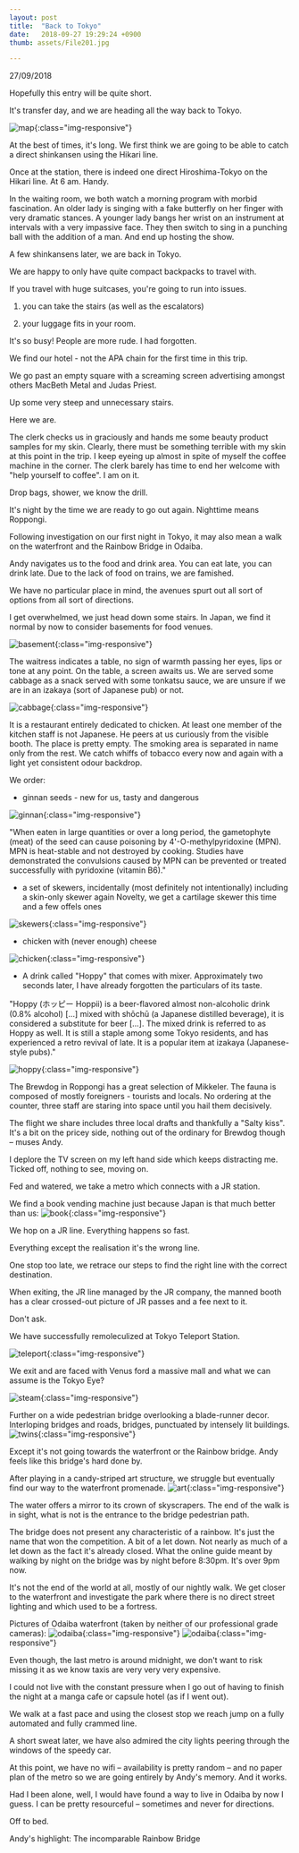 ```yaml
---
layout: post
title:  "Back to Tokyo"
date:   2018-09-27 19:29:24 +0900
thumb: assets/File201.jpg

---
```


27/09/2018

Hopefully this entry will be quite short.

It's transfer day, and we are heading all the way back to Tokyo.

![map](../assets/hiro-tokyo.jpg){:class="img-responsive"}

At the best of times, it's long.
We first think we are going to be able to catch a direct shinkansen using the Hikari line.

Once at the station, there is indeed one direct Hiroshima-Tokyo on the Hikari line. At 6 am. Handy.

In the waiting room, we both watch a morning program with morbid fascination.
An older lady is singing with a fake butterfly on her finger with very dramatic stances.
A younger lady bangs her wrist on an instrument at intervals with a very impassive face.
They then switch to sing in a punching ball with the addition of a man.
And end up hosting the show.

A few shinkansens later, we are back in Tokyo.

We are happy to only have quite compact backpacks to travel with.

If you travel with huge suitcases, you're going to run into issues.

1) you can take the stairs (as well as the escalators)

2) your luggage fits in your room.

It's so busy! People are more rude. I had forgotten.

We find our hotel - not the APA chain for the first time in this trip. 

We go past an empty square with a screaming screen advertising amongst others MacBeth Metal and Judas Priest.

Up some very steep and unnecessary stairs. 

Here we are.

The clerk checks us in graciously and hands me some beauty product samples for my skin.
Clearly, there must be something terrible with my skin at this point in the trip.
I keep eyeing up almost in spite of myself the coffee machine in the corner. 
The clerk barely has time to end her welcome with "help yourself to coffee".
I am on it.

Drop bags, shower, we know the drill.

It's night by the time we are ready to go out again. Nighttime means Roppongi.

Following investigation on our first night in Tokyo, it may also mean a walk on the waterfront and the Rainbow Bridge in Odaiba.

Andy navigates us to the food and drink area. You can eat late, you can drink late.
Due to the lack of food on trains, we are famished.

We have no particular place in mind, the avenues spurt out all sort of options from all sort of directions.

I get overwhelmed, we just head down some stairs. 
In Japan, we find it normal by now to consider basements for food venues. 

![basement](../assets/File183.jpg){:class="img-responsive"}

The waitress indicates a table, no sign of warmth passing her eyes, lips or tone at any point.
On the table, a screen awaits us. 
We are served some cabbage as a snack served with some tonkatsu sauce, we are unsure if we are in an izakaya (sort of Japanese pub) or not.

![cabbage](../assets/File189.jpg){:class="img-responsive"}

It is a restaurant entirely dedicated to chicken. At least one member of the kitchen staff is not Japanese.
He peers at us curiously from the visible booth. The place is pretty empty.
The smoking area is separated in name only from the rest.
We catch whiffs of tobacco every now and again with a light yet consistent odour backdrop.

We order:
* ginnan seeds - new for us, tasty and dangerous

![ginnan](../assets/File182.jpg){:class="img-responsive"}

"When eaten in large quantities or over a long period, the gametophyte (meat) of the seed can cause poisoning by 4'-O-methylpyridoxine (MPN). MPN is heat-stable and not destroyed by cooking. Studies have demonstrated the convulsions caused by MPN can be prevented or treated successfully with pyridoxine (vitamin B6)."

* a set of skewers, incidentally (most definitely not intentionally) including a skin-only skewer again
Novelty, we get a cartilage skewer this time and a few offels ones

![skewers](../assets/File179.jpg){:class="img-responsive"}

* chicken with (never enough) cheese

![chicken](../assets/File180.jpg){:class="img-responsive"}

* A drink called "Hoppy" that comes with mixer.
Approximately two seconds later, I have already forgotten the particulars of its taste.

"Hoppy (ホッピー Hoppii) is a beer-flavored almost non-alcoholic drink (0.8% alcohol) [...] mixed with shōchū (a Japanese distilled beverage), it is considered a substitute for beer [...]. The mixed drink is referred to as Hoppy as well. It is still a staple among some Tokyo residents, and has experienced a retro revival of late. It is a popular item at izakaya (Japanese-style pubs)."

![hoppy](../assets/File181.jpg){:class="img-responsive"}

The Brewdog in Roppongi has a great selection of Mikkeler.
The fauna is composed of mostly foreigners - tourists and locals.
No ordering at the counter, three staff are staring into space until you hail them decisively.

The flight we share includes three local drafts and thankfully a "Salty kiss".
It's a bit on the pricey side, nothing out of the ordinary for Brewdog though – muses Andy.

I deplore the TV screen on my left hand side which keeps distracting me.
Ticked off, nothing to see, moving on. 

Fed and watered, we take a metro which connects with a JR station. 

We find a book vending machine just because Japan is that much better than us:
![book](../assets/File186.jpg){:class="img-responsive"}

We hop on a JR line. Everything happens so fast.

Everything except the realisation it's the wrong line.

One stop too late, we retrace our steps to find the right line with the correct destination.

When exiting, the JR line managed by the JR company, the manned booth has a clear crossed-out picture of JR passes and a fee next to it. 

Don't ask.

We have successfully remoleculized at Tokyo Teleport Station.

![teleport](../assets/File184.jpg){:class="img-responsive"}

We exit and are faced with Venus ford a massive mall and what we can assume is the Tokyo Eye?

![steam](../assets/File185.jpg){:class="img-responsive"}

Further on a wide pedestrian bridge overlooking a blade-runner decor.
Interloping bridges and roads, bridges, punctuated by intensely lit buildings.
![twins](../assets/File187.jpg){:class="img-responsive"}

Except it's not going towards the waterfront or the Rainbow bridge. Andy feels like this bridge's hard done by.

After playing in a candy-striped art structure, we struggle but eventually find our way to the waterfront promenade. 
![art](../assets/File188.jpg){:class="img-responsive"}

The water offers a mirror to its crown of skyscrapers. The end of the walk is in sight, what is not is the entrance to the bridge pedestrian path.

The bridge does not present any characteristic of a rainbow. It's just the name that won the competition.
A bit of a let down. Not nearly as much of a let down as the fact it's already closed.
What the online guide meant by walking by night on the bridge was by night before 8:30pm. 
It's over 9pm now.

It's not the end of the world at all, mostly of our nightly walk.
We get closer to the waterfront and investigate the park where there is no direct street lighting and which used to be a fortress.

Pictures of Odaiba waterfront (taken by neither of our professional grade cameras):
![odaiba](../assets/odaiba.jpg){:class="img-responsive"}
![odaiba](../assets/odaiba_2.jpg){:class="img-responsive"}

Even though, the last metro is around midnight, we don't want to risk missing it as we know taxis are very very very expensive. 

I could not live with the constant pressure when I go out of having to finish the night at a manga cafe or capsule hotel (as if I went out).

We walk at a fast pace and using the closest stop we reach jump on a fully automated and fully crammed line.

A short sweat later, we have also admired the city lights peering through the windows of the speedy car.

At this point, we have no wifi – availability is pretty random – and no paper plan of the metro so we are going entirely by Andy's memory. And it works.

Had I been alone, well, I would have found a way to live in Odaiba by now I guess. I can be pretty resourceful – sometimes and never for directions.

Off to bed.

Andy's highlight: The incomparable Rainbow Bridge








